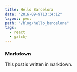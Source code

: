 ```yaml
---
title: Hello Barcelona
date: "2016-09-9T13:34:12"
layout: post
path: "/blog/hello_barcelona"
tags:
  - react
  - gatsby
---
```


### Markdown

This post is written in markdown.

